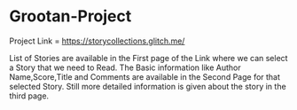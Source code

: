 # Grootan-Project
Project Link = https://storycollections.glitch.me/

List of Stories are available in the First page of the Link where we can select a Story that we need to Read.
The Basic information like Author Name,Score,Title and Comments are available in the Second Page for that selected Story.
Still more detailed information is given about the story in the third page.
